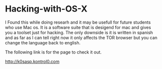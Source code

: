 # Hacking-with-OS-X

I Found this while doing researh and it may be usefull for future students who use Mac os. 
It is a software suite that is desigend for mac and gives you a toolset just for hacking. 
The only downside is it is written in spanish and as far as I can tell right now it only affects the TOR browser but you can change the language back to english. 

The following link is for the page to check it out.

http://k0sasp.kontrol0.com
